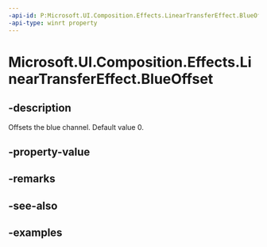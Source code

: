 ```yaml
---
-api-id: P:Microsoft.UI.Composition.Effects.LinearTransferEffect.BlueOffset
-api-type: winrt property
---
```


<!-- Property syntax.
public float BlueOffset { get;  set; }
-->

# Microsoft.UI.Composition.Effects.LinearTransferEffect.BlueOffset

## -description
Offsets the blue channel. Default value 0.

## -property-value

## -remarks

## -see-also

## -examples

